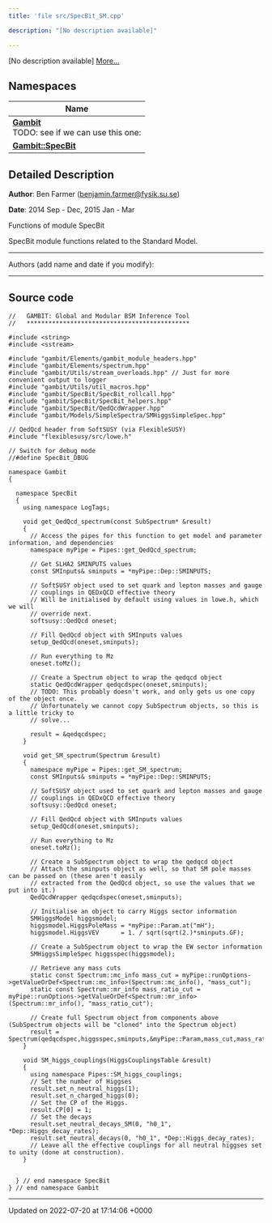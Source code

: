 ```yaml
---
title: 'file src/SpecBit_SM.cpp'

description: "[No description available]"

---
```







[No description available] [More...](#detailed-description)

## Namespaces

| Name           |
| -------------- |
| **[Gambit](/documentation/code/namespaces/namespacegambit/)** <br>TODO: see if we can use this one:  |
| **[Gambit::SpecBit](/documentation/code/namespaces/namespacegambit_1_1specbit/)**  |

## Detailed Description


**Author**: Ben Farmer ([benjamin.farmer@fysik.su.se](mailto:benjamin.farmer@fysik.su.se)) 

**Date**: 2014 Sep - Dec, 2015 Jan - Mar

Functions of module SpecBit

SpecBit module functions related to the Standard Model.



------------------

Authors (add name and date if you modify):



------------------




## Source code

```
//   GAMBIT: Global and Modular BSM Inference Tool
//   *********************************************

#include <string>
#include <sstream>

#include "gambit/Elements/gambit_module_headers.hpp"
#include "gambit/Elements/spectrum.hpp"
#include "gambit/Utils/stream_overloads.hpp" // Just for more convenient output to logger
#include "gambit/Utils/util_macros.hpp"
#include "gambit/SpecBit/SpecBit_rollcall.hpp"
#include "gambit/SpecBit/SpecBit_helpers.hpp"
#include "gambit/SpecBit/QedQcdWrapper.hpp"
#include "gambit/Models/SimpleSpectra/SMHiggsSimpleSpec.hpp"

// QedQcd header from SoftSUSY (via FlexibleSUSY)
#include "flexiblesusy/src/lowe.h"

// Switch for debug mode
//#define SpecBit_DBUG

namespace Gambit
{

  namespace SpecBit
  {
    using namespace LogTags;

    void get_QedQcd_spectrum(const SubSpectrum* &result)
    {
      // Access the pipes for this function to get model and parameter information, and dependencies
      namespace myPipe = Pipes::get_QedQcd_spectrum;

      // Get SLHA2 SMINPUTS values
      const SMInputs& sminputs = *myPipe::Dep::SMINPUTS;

      // SoftSUSY object used to set quark and lepton masses and gauge
      // couplings in QEDxQCD effective theory
      // Will be initialised by default using values in lowe.h, which we will
      // override next.
      softsusy::QedQcd oneset;

      // Fill QedQcd object with SMInputs values
      setup_QedQcd(oneset,sminputs);

      // Run everything to Mz
      oneset.toMz();

      // Create a Spectrum object to wrap the qedqcd object
      static QedQcdWrapper qedqcdspec(oneset,sminputs);
      // TODO: This probably doesn't work, and only gets us one copy of the object once.
      // Unfortunately we cannot copy SubSpectrum objects, so this is a little tricky to
      // solve...

      result = &qedqcdspec;
    }

    void get_SM_spectrum(Spectrum &result)
    {
      namespace myPipe = Pipes::get_SM_spectrum;
      const SMInputs& sminputs = *myPipe::Dep::SMINPUTS;

      // SoftSUSY object used to set quark and lepton masses and gauge
      // couplings in QEDxQCD effective theory
      softsusy::QedQcd oneset;

      // Fill QedQcd object with SMInputs values
      setup_QedQcd(oneset,sminputs);

      // Run everything to Mz
      oneset.toMz();

      // Create a SubSpectrum object to wrap the qedqcd object
      // Attach the sminputs object as well, so that SM pole masses can be passed on (these aren't easily
      // extracted from the QedQcd object, so use the values that we put into it.)
      QedQcdWrapper qedqcdspec(oneset,sminputs);

      // Initialise an object to carry Higgs sector information
      SMHiggsModel higgsmodel;
      higgsmodel.HiggsPoleMass = *myPipe::Param.at("mH");
      higgsmodel.HiggsVEV      = 1. / sqrt(sqrt(2.)*sminputs.GF);

      // Create a SubSpectrum object to wrap the EW sector information
      SMHiggsSimpleSpec higgsspec(higgsmodel);

      // Retrieve any mass cuts
      static const Spectrum::mc_info mass_cut = myPipe::runOptions->getValueOrDef<Spectrum::mc_info>(Spectrum::mc_info(), "mass_cut");
      static const Spectrum::mr_info mass_ratio_cut = myPipe::runOptions->getValueOrDef<Spectrum::mr_info>(Spectrum::mr_info(), "mass_ratio_cut");

      // Create full Spectrum object from components above (SubSpectrum objects will be "cloned" into the Spectrum object)
      result = Spectrum(qedqcdspec,higgsspec,sminputs,&myPipe::Param,mass_cut,mass_ratio_cut);
    }

    void SM_higgs_couplings(HiggsCouplingsTable &result)
    {
      using namespace Pipes::SM_higgs_couplings;
      // Set the number of Higgses
      result.set_n_neutral_higgs(1);
      result.set_n_charged_higgs(0);
      // Set the CP of the Higgs.
      result.CP[0] = 1;
      // Set the decays
      result.set_neutral_decays_SM(0, "h0_1", *Dep::Higgs_decay_rates);
      result.set_neutral_decays(0, "h0_1", *Dep::Higgs_decay_rates);
      // Leave all the effective couplings for all neutral higgses set to unity (done at construction).
    }


  } // end namespace SpecBit
} // end namespace Gambit
```


-------------------------------

Updated on 2022-07-20 at 17:14:06 +0000
